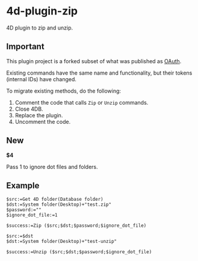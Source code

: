 # 4d-plugin-zip
4D plugin to zip and unzip.

Important
---
This plugin project is a forked subset of what was published as [OAuth](https://github.com/miyako/4d-plugin-oauth).

Existing commands have the same name and functionality, but their tokens (internal IDs) have changed.

To migrate existing methods, do the following:

1. Comment the code that calls ```Zip``` or ```Unzip``` commands.
2. Close 4DB.
3. Replace the plugin.
4. Uncomment the code.
 
New
---
**$4**

Pass 1 to ignore dot files and folders.


Example
---
```
$src:=Get 4D folder(Database folder)
$dst:=System folder(Desktop)+"test.zip"
$password:=""
$ignore_dot_file:=1

$success:=Zip ($src;$dst;$password;$ignore_dot_file)

$src:=$dst
$dst:=System folder(Desktop)+"test-unzip"

$success:=Unzip ($src;$dst;$password;$ignore_dot_file)
```
